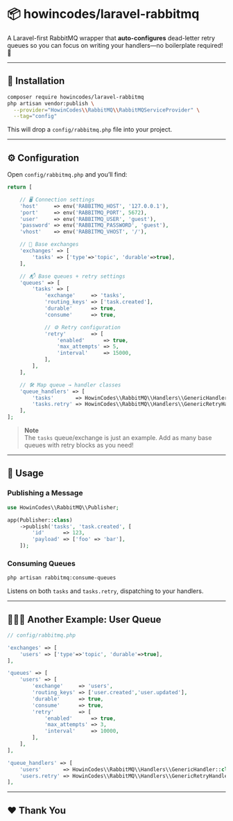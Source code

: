 # 📦 howincodes/laravel-rabbitmq

A Laravel-first RabbitMQ wrapper that **auto-configures** dead-letter retry queues so you can focus on writing your handlers—no boilerplate required! 🎉

---

## 🚀 Installation

```bash
composer require howincodes/laravel-rabbitmq
php artisan vendor:publish \
  --provider="HowinCodes\\RabbitMQ\\RabbitMQServiceProvider" \
  --tag="config"
```

This will drop a `config/rabbitmq.php` file into your project.

---

## ⚙️ Configuration

Open `config/rabbitmq.php` and you’ll find:

```php
return [

    // 🖥️ Connection settings
    'host'     => env('RABBITMQ_HOST', '127.0.0.1'),
    'port'     => env('RABBITMQ_PORT', 5672),
    'user'     => env('RABBITMQ_USER', 'guest'),
    'password' => env('RABBITMQ_PASSWORD', 'guest'),
    'vhost'    => env('RABBITMQ_VHOST', '/'),

    // 🔄 Base exchanges
    'exchanges' => [
        'tasks' => ['type'=>'topic', 'durable'=>true],
    ],

    // 📬 Base queues + retry settings
    'queues' => [
        'tasks' => [
            'exchange'     => 'tasks',
            'routing_keys' => ['task.created'],
            'durable'      => true,
            'consume'      => true,

            // ⚙️ Retry configuration
            'retry'        => [
                'enabled'      => true,
                'max_attempts' => 5,
                'interval'     => 15000,
            ],
        ],
    ],

    // 🛠️ Map queue → handler classes
    'queue_handlers' => [
        'tasks'       => HowinCodes\\RabbitMQ\\Handlers\\GenericHandler::class,
        'tasks.retry' => HowinCodes\\RabbitMQ\\Handlers\\GenericRetryHandler::class,
    ],
];
```

> **Note**  
> The `tasks` queue/exchange is just an example. Add as many base queues with retry blocks as you need!

---

## 🔧 Usage

### Publishing a Message

```php
use HowinCodes\\RabbitMQ\\Publisher;

app(Publisher::class)
    ->publish('tasks', 'task.created', [
        'id'      => 123,
        'payload' => ['foo' => 'bar'],
    ]);
```

### Consuming Queues

```bash
php artisan rabbitmq:consume-queues
```

Listens on both `tasks` and `tasks.retry`, dispatching to your handlers.

---

## 🧑‍🤝‍🧑 Another Example: User Queue

```php
// config/rabbitmq.php

'exchanges' => [
    'users' => ['type'=>'topic', 'durable'=>true],
],

'queues' => [
    'users' => [
        'exchange'     => 'users',
        'routing_keys' => ['user.created','user.updated'],
        'durable'      => true,
        'consume'      => true,
        'retry'        => [
            'enabled'      => true,
            'max_attempts' => 3,
            'interval'     => 10000,
        ],
    ],
],

'queue_handlers' => [
    'users'       => HowinCodes\\RabbitMQ\\Handlers\\GenericHandler::class,
    'users.retry' => HowinCodes\\RabbitMQ\\Handlers\\GenericRetryHandler::class,
],
```

---

## ❤️ Thank You
